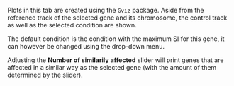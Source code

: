 Plots in this tab are created using the `Gviz` package. 
Aside from the reference track of the selected gene and its chromosome, the control track as well as the selected condition are shown. 

The default condition is the condition with the maximum SI for this gene, it can however be changed using the drop-down menu.

Adjusting the **Number of similarily affected** slider will print genes that are affected in a similar way as the selected gene (with the amount of them determined by the slider).
